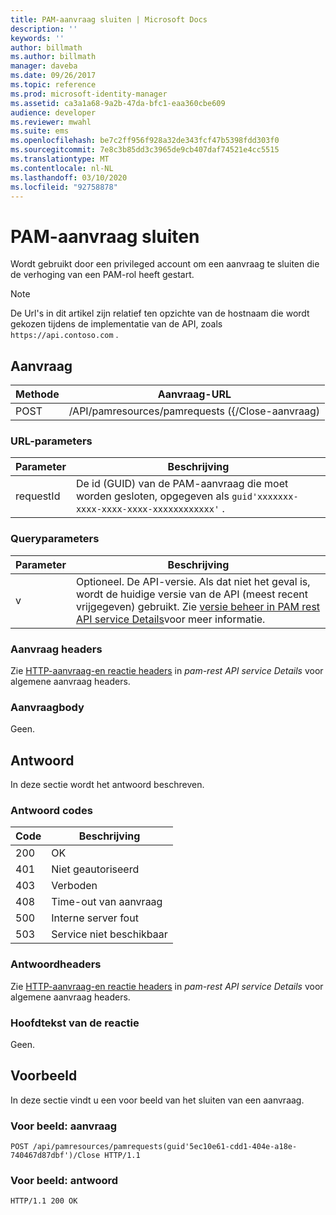 ```yaml
---
title: PAM-aanvraag sluiten | Microsoft Docs
description: ''
keywords: ''
author: billmath
ms.author: billmath
manager: daveba
ms.date: 09/26/2017
ms.topic: reference
ms.prod: microsoft-identity-manager
ms.assetid: ca3a1a68-9a2b-47da-bfc1-eaa360cbe609
audience: developer
ms.reviewer: mwahl
ms.suite: ems
ms.openlocfilehash: be7c2ff956f928a32de343fcf47b5398fdd303f0
ms.sourcegitcommit: 7e8c3b85dd3c3965de9cb407daf74521e4cc5515
ms.translationtype: MT
ms.contentlocale: nl-NL
ms.lasthandoff: 03/10/2020
ms.locfileid: "92758878"
---
```

# <a name="close-pam-request"></a>PAM-aanvraag sluiten
Wordt gebruikt door een privileged account om een aanvraag te sluiten die de verhoging van een PAM-rol heeft gestart.

>[!NOTE]
>De Url's in dit artikel zijn relatief ten opzichte van de hostnaam die wordt gekozen tijdens de implementatie van de API, zoals `https://api.contoso.com` .

## <a name="request"></a>Aanvraag

Methode  |Aanvraag-URL  
---------|---------
POST     |/API/pamresources/pamrequests ({/Close-aanvraag)

### <a name="url-parameters"></a>URL-parameters

Parameter | Beschrijving
----------|-----------
requestId | De id (GUID) van de PAM-aanvraag die moet worden gesloten, opgegeven als `guid'xxxxxxx-xxxx-xxxx-xxxx-xxxxxxxxxxxx'` .

### <a name="query-parameters"></a>Queryparameters

Parameter | Beschrijving
----------|--------------
v | Optioneel. De API-versie. Als dat niet het geval is, wordt de huidige versie van de API (meest recent vrijgegeven) gebruikt. Zie [versie beheer in PAM rest API service Details](privileged-access-management-rest-api-service-details.md#versioning)voor meer informatie.

### <a name="request-headers"></a>Aanvraag headers
Zie [HTTP-aanvraag-en reactie headers](privileged-access-management-rest-api-service-details.md#http-request-and-response-headers) in *pam-rest API service Details* voor algemene aanvraag headers.

### <a name="request-body"></a>Aanvraagbody
Geen.

## <a name="response"></a>Antwoord
In deze sectie wordt het antwoord beschreven.

### <a name="response-codes"></a>Antwoord codes

Code  |Beschrijving  
---------|---------
200 | OK
401 | Niet geautoriseerd
403 | Verboden
408 | Time-out van aanvraag   
500 | Interne server fout
503 | Service niet beschikbaar

### <a name="response-headers"></a>Antwoordheaders
Zie [HTTP-aanvraag-en reactie headers](privileged-access-management-rest-api-service-details.md#http-request-and-response-headers) in *pam-rest API service Details* voor algemene aanvraag headers.

### <a name="response-body"></a>Hoofdtekst van de reactie
Geen.

## <a name="example"></a>Voorbeeld
In deze sectie vindt u een voor beeld van het sluiten van een aanvraag.

### <a name="example-request"></a>Voor beeld: aanvraag

```
POST /api/pamresources/pamrequests(guid'5ec10e61-cdd1-404e-a18e-740467d87dbf')/Close HTTP/1.1
```

### <a name="example-response"></a>Voor beeld: antwoord

```
HTTP/1.1 200 OK
```       
